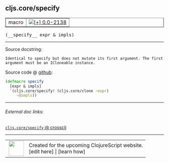## cljs.core/specify



 <table border="1">
<tr>
<td>macro</td>
<td><a href="https://github.com/cljsinfo/cljs-api-docs/tree/0.0-2138"><img valign="middle" alt="[+] 0.0-2138" title="Added in 0.0-2138" src="https://img.shields.io/badge/+-0.0--2138-lightgrey.svg"></a> </td>
</tr>
</table>


 <samp>
(__specify__ expr & impls)<br>
</samp>

---





Source docstring:

```
Identical to specify but does not mutate its first argument. The first
argument must be an ICloneable instance.
```


Source code @ [github](https://github.com/clojure/clojurescript/blob/r3115/src/clj/cljs/core.clj#L695-L700):

```clj
(defmacro specify
  [expr & impls]
  `(cljs.core/specify! (cljs.core/clone ~expr)
     ~@impls))
```

<!--
Repo - tag - source tree - lines:

 <pre>
clojurescript @ r3115
└── src
    └── clj
        └── cljs
            └── <ins>[core.clj:695-700](https://github.com/clojure/clojurescript/blob/r3115/src/clj/cljs/core.clj#L695-L700)</ins>
</pre>

-->

---



###### External doc links:

[`cljs.core/specify` @ crossclj](http://crossclj.info/fun/cljs.core/specify.html)<br>

---

 <table>
<tr><td>
<img valign="middle" align="right" width="48px" src="http://i.imgur.com/Hi20huC.png">
</td><td>
Created for the upcoming ClojureScript website.<br>
[edit here] | [learn how]
</td></tr></table>

[edit here]:https://github.com/cljsinfo/cljs-api-docs/blob/master/cljsdoc/cljs.core_specify.cljsdoc
[learn how]:https://github.com/cljsinfo/cljs-api-docs/wiki/cljsdoc-files

<!--

This information was too distracting to show to readers, but I'll leave it
commented here since it is helpful to:

- pretty-print the data used to generate this document
- and show how to retrieve that data



The API data for this symbol:

```clj
{:ns "cljs.core",
 :name "specify",
 :signature ["[expr & impls]"],
 :history [["+" "0.0-2138"]],
 :type "macro",
 :full-name-encode "cljs.core_specify",
 :source {:code "(defmacro specify\n  [expr & impls]\n  `(cljs.core/specify! (cljs.core/clone ~expr)\n     ~@impls))",
          :title "Source code",
          :repo "clojurescript",
          :tag "r3115",
          :filename "src/clj/cljs/core.clj",
          :lines [695 700]},
 :full-name "cljs.core/specify",
 :docstring "Identical to specify but does not mutate its first argument. The first\nargument must be an ICloneable instance."}

```

Retrieve the API data for this symbol:

```clj
;; from Clojure REPL
(require '[clojure.edn :as edn])
(-> (slurp "https://raw.githubusercontent.com/cljsinfo/cljs-api-docs/catalog/cljs-api.edn")
    (edn/read-string)
    (get-in [:symbols "cljs.core/specify"]))
```

-->
